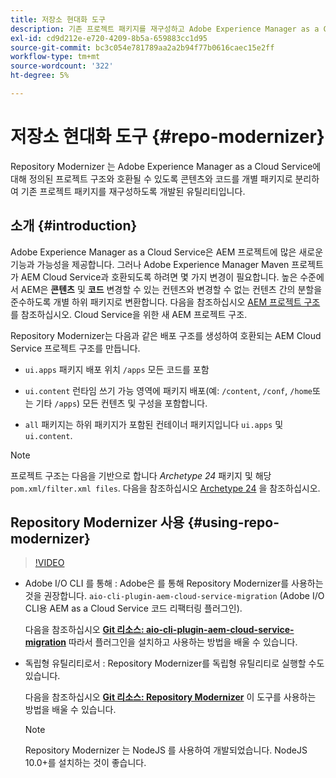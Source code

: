 ```yaml
---
title: 저장소 현대화 도구
description: 기존 프로젝트 패키지를 재구성하고 Adobe Experience Manager as a Cloud Service에 대해 정의된 프로젝트 구조와 호환되도록 하는 방법에 대해 알아봅니다.
exl-id: cd9d212e-e720-4209-8b5a-659883cc1d95
source-git-commit: bc3c054e781789aa2a2b94f77b0616caec15e2ff
workflow-type: tm+mt
source-wordcount: '322'
ht-degree: 5%

---
```


# 저장소 현대화 도구 {#repo-modernizer}

Repository Modernizer 는 Adobe Experience Manager as a Cloud Service에 대해 정의된 프로젝트 구조와 호환될 수 있도록 콘텐츠와 코드를 개별 패키지로 분리하여 기존 프로젝트 패키지를 재구성하도록 개발된 유틸리티입니다.

## 소개 {#introduction}

Adobe Experience Manager as a Cloud Service은 AEM 프로젝트에 많은 새로운 기능과 가능성을 제공합니다. 그러나 Adobe Experience Manager Maven 프로젝트가 AEM Cloud Service과 호환되도록 하려면 몇 가지 변경이 필요합니다. 높은 수준에서 AEM은 **콘텐츠** 및 **코드** 변경할 수 있는 컨텐츠와 변경할 수 없는 컨텐츠 간의 분할을 준수하도록 개별 하위 패키지로 변환합니다. 다음을 참조하십시오 [AEM 프로젝트 구조](https://experienceleague.adobe.com/docs/experience-manager-cloud-service/content/implementing/developing/aem-project-content-package-structure.html) 를 참조하십시오. Cloud Service을 위한 새 AEM 프로젝트 구조.

Repository Modernizer는 다음과 같은 배포 구조를 생성하여 호환되는 AEM Cloud Service 프로젝트 구조를 만듭니다.

* `ui.apps` 패키지 배포 위치 `/apps` 모든 코드를 포함

* `ui.content` 런타임 쓰기 가능 영역에 패키지 배포(예: `/content`, `/conf`, `/home`또는 기타 `/apps`) 모든 컨텐츠 및 구성을 포함합니다.

* `all` 패키지는 하위 패키지가 포함된 컨테이너 패키지입니다 `ui.apps` 및 `ui.content`.

>[!NOTE]
>프로젝트 구조는 다음을 기반으로 합니다 *Archetype 24* 패키지 및 해당 `pom.xml/filter.xml files`. 다음을 참조하십시오 [Archetype 24](https://github.com/adobe/aem-project-archetype) 을 참조하십시오.

## Repository Modernizer 사용 {#using-repo-modernizer}

>[!VIDEO](https://video.tv.adobe.com/v/333057/?quality=12&learn=on)

* Adobe I/O CLI 를 통해 : Adobe은 를 통해 Repository Modernizer를 사용하는 것을 권장합니다. `aio-cli-plugin-aem-cloud-service-migration` (Adobe I/O CLI용 AEM as a Cloud Service 코드 리팩터링 플러그인).

  다음을 참조하십시오 **[Git 리소스: aio-cli-plugin-aem-cloud-service-migration](https://github.com/adobe/aio-cli-plugin-aem-cloud-service-migration#introduction)** 따라서 플러그인을 설치하고 사용하는 방법을 배울 수 있습니다.

* 독립형 유틸리티로서 : Repository Modernizer를 독립형 유틸리티로 실행할 수도 있습니다.

  다음을 참조하십시오 **[Git 리소스: Repository Modernizer](https://github.com/adobe/aem-cloud-service-source-migration/tree/master/packages/repository-modernizer)** 이 도구를 사용하는 방법을 배울 수 있습니다.

  >[!NOTE]
  >
  >Repository Modernizer 는 NodeJS 를 사용하여 개발되었습니다. NodeJS 10.0+를 설치하는 것이 좋습니다.
